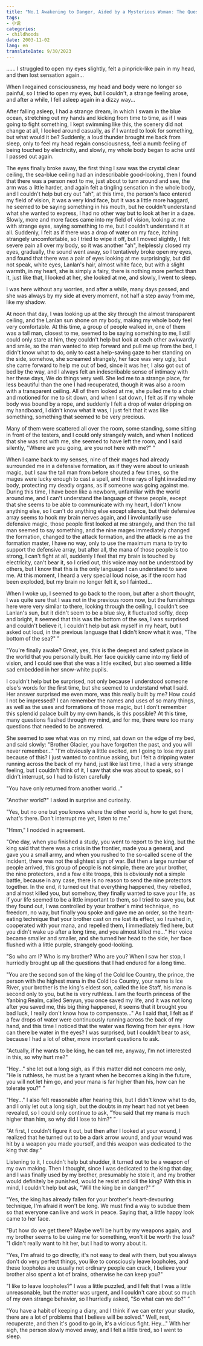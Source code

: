 ```yaml
---
title: "No.1 Awakening to Danger, Aided by a Mysterious Woman: The Quest for Lost Memories"
tags:
- 小说
categories:
- childhoods
date: 2003-11-02
lang: en
translateDate: 9/30/2023
---
```


...... I struggled to open my eyes slightly, felt a pinprick-like pain in my head, and then lost sensation again...

When I regained consciousness, my head and body were no longer so painful, so I tried to open my eyes, but I couldn't, a strange feeling arose, and after a while, I fell asleep again in a dizzy way...

After falling asleep, I had a strange dream, in which I swam in the blue ocean, stretching out my hands and kicking from time to time, as if I was going to fight something, I kept swimming like this, the scenery did not change at all, I looked around casually, as if I wanted to look for something, but what would it be? Suddenly, a loud thunder brought me back from sleep, only to feel my head regain consciousness, feel a numb feeling of being touched by electricity, and slowly, my whole body began to ache until I passed out again.

The eyes finally broke away, the first thing I saw was the crystal clear ceiling, the sea-blue ceiling had an indescribable good-looking, then I found that there was a person next to me, just about to turn around and see, the arm was a little harder, and again felt a tingling sensation in the whole body, and I couldn't help but cry out "ah", at this time, the person's face entered my field of vision, it was a very kind face, but it was a little more haggard, he seemed to be saying something in his mouth, but he couldn't understand what she wanted to express, I had no other way but to look at her in a daze. Slowly, more and more faces came into my field of vision, looking at me with strange eyes, saying something to me, but I couldn't understand it at all. Suddenly, I felt as if there was a drop of water on my face, itching strangely uncomfortable, so I tried to wipe it off, but I moved slightly, I felt severe pain all over my body, so it was another "ah", helplessly closed my eyes, gradually, the sound went away, so I tentatively broke open my eyes, and found that there was a pair of eyes looking at me surprisingly, but did not speak, white eyes, Lanlan's hair, almost white face, but with a slight warmth, in my heart, she is simply a fairy, there is nothing more perfect than it, just like that, I looked at her, she looked at me, and slowly, I went to sleep.

I was here without any worries, and after a while, many days passed, and she was always by my side at every moment, not half a step away from me, like my shadow.

At noon that day, I was looking up at the sky through the almost transparent ceiling, and the Lanlan sun shone on my body, making my whole body feel very comfortable. At this time, a group of people walked in, one of them was a tall man, closest to me, seemed to be saying something to me, I still could only stare at him, they couldn't help but look at each other awkwardly and smile, so the man wanted to step forward and pull me up from the bed, I didn't know what to do, only to cast a help-saving gaze to her standing on the side, somehow, she screamed strangely, her face was very ugly, but she came forward to help me out of bed, since it was her, I also got out of bed by the way, and I always felt an indescribable sense of intimacy with her these days, We do things very well. She led me to a strange place, far less beautiful than the one I had recuperated, though it was also a room with a transparent ceiling. All of them looked at me, she pulled me to a chair and motioned for me to sit down, and when I sat down, I felt as if my whole body was bound by a rope, and suddenly I felt a drop of water dripping on my handboard, I didn't know what it was, I just felt that it was like something, something that seemed to be very precious.

Many of them were scattered all over the room, some standing, some sitting in front of the testers, and I could only strangely watch, and when I noticed that she was not with me, she seemed to have left the room, and I said silently, "Where are you going, are you not here with me?" ”

When I came back to my senses, nine of their mages had already surrounded me in a defensive formation, as if they were about to unleash magic, but I saw the tall man from before shouted a few times, so the mages were lucky enough to cast a spell, and three rays of light invaded my body, protecting my deadly organs, as if someone was going against me. During this time, I have been like a newborn, unfamiliar with the world around me, and I can't understand the language of these people, except that she seems to be able to communicate with my heart, I don't know anything else, so I can't do anything else except silence, but their defensive array seems to hook my brain nerves again, and I involuntarily use defensive magic, those people first looked at me strangely, and then the tall man seemed to say something, and the nine mages immediately changed the formation, changed to the attack formation, and the attack is me as the formation master, I have no way, only to use the maximum mana to try to support the defensive array, but after all, the mana of those people is too strong, I can't fight at all, suddenly I feel that my brain is touched by electricity, can't bear it, so I cried out, this voice may not be understood by others, but I know that this is the only language I can understand to save me. At this moment, I heard a very special loud noise, as if the room had been exploded, but my brain no longer felt it, so I fainted...

When I woke up, I seemed to go back to the room, but after a short thought, I was quite sure that I was not in the previous room now, but the furnishings here were very similar to there, looking through the ceiling, I couldn't see Lanlan's sun, but it didn't seem to be a blue sky, it fluctuated softly, deep and bright, it seemed that this was the bottom of the sea, I was surprised and couldn't believe it, I couldn't help but ask myself in my heart, but I asked out loud, in the previous language that I didn't know what it was, "The bottom of the sea?" ”

"You're finally awake? Great, yes, this is the deepest and safest palace in the world that you personally built. Her face quickly came into my field of vision, and I could see that she was a little excited, but also seemed a little sad embedded in her snow-white pupils.

I couldn't help but be surprised, not only because I understood someone else's words for the first time, but she seemed to understand what I said. Her answer surprised me even more, was this really built by me? How could I not be impressed? I can remember the names and uses of so many things, as well as the uses and formations of those magic, but I don't remember this splendid palace built by my own hands, is this possible? At this time, many questions flashed through my mind, and for me, there were too many questions that needed to be answered.

She seemed to see what was on my mind, sat down on the edge of my bed, and said slowly: "Brother Glacier, you have forgotten the past, and you will never remember..." "I'm obviously a little excited, am I going to lose my past because of this? I just wanted to continue asking, but I felt a dripping water running across the back of my hand, just like last time, I had a very strange feeling, but I couldn't think of it, I saw that she was about to speak, so I didn't interrupt, so I had to listen carefully

"You have only returned from another world..."

"Another world?" I asked in surprise and curiosity.

"Yes, but no one but you knows where the other world is, how to get there, what's there. Don't interrupt me yet, listen to me."

"Hmm," I nodded in agreement.

"One day, when you finished a study, you went to report to the king, but the king said that there was a crisis in the frontier, made you a general, and gave you a small army, and when you rushed to the so-called scene of the incident, there was not the slightest sign of war. But then a large number of people arrived, this group of people is not simple, there are your brother, the nine protectors, and a few elite troops, this is obviously not a simple battle, because in any case, there is no reason to send the nine protectors together. In the end, it turned out that everything happened, they rebelled, and almost killed you, but somehow, they finally wanted to save your life, as if your life seemed to be a little important to them, so I tried to save you, but they found out, I was controlled by your brother's mind technique, no freedom, no way, but finally you spoke and gave me an order, so the heart-eating technique that your brother cast on me lost its effect, so I rushed in, cooperated with your mana, and repelled them, I immediately fled here, but you didn't wake up after a long time, and you almost killed me..." Her voice became smaller and smaller, and she turned her head to the side, her face flushed with a little purple, strangely good-looking.

"So who am I? Who is my brother? Who are you? When I saw her stop, I hurriedly brought up all the questions that I had endured for a long time.

"You are the second son of the king of the Cold Ice Country, the prince, the person with the highest mana in the Cold Ice Country, your name is Ice River, your brother is the king's eldest son, called the Ice Staff, his mana is second only to you, but he is very ruthless. I am the fourth princess of the Yanbing Realm, called Senyun, you once saved my life, and it was not long after you saved me, this big thing happened, it seems that it brought you bad luck, I really don't know how to compensate..." As I said that, I felt as if a few drops of water were continuously running across the back of my hand, and this time I noticed that the water was flowing from her eyes. How can there be water in the eyes? I was surprised, but I couldn't bear to ask, because I had a lot of other, more important questions to ask.

"Actually, if he wants to be king, he can tell me, anyway, I'm not interested in this, so why hurt me?"

"Hey..." she let out a long sigh, as if this matter did not concern me only, "He is ruthless, he must be a tyrant when he becomes a king in the future, you will not let him go, and your mana is far higher than his, how can he tolerate you?" ”

"Hey..." I also felt reasonable after hearing this, but I didn't know what to do, and I only let out a long sigh, but the doubts in my heart had not yet been revealed, so I could only continue to ask, "You said that my mana is much higher than him, so why did I lose to him?" ”

"At first, I couldn't figure it out, but then after I looked at your wound, I realized that he turned out to be a dark arrow wound, and your wound was hit by a weapon you made yourself, and this weapon was dedicated to the king that day."

Listening to it, I couldn't help but shudder, it turned out to be a weapon of my own making. Then I thought, since I was dedicated to the king that day, and I was finally used by my brother, presumably he stole it, and my brother would definitely be punished, would he resist and kill the king? With this in mind, I couldn't help but ask, "Will the king be in danger?" ”

"Yes, the king has already fallen for your brother's heart-devouring technique, I'm afraid it won't be long. We must find a way to subdue them so that everyone can live and work in peace. Saying that, a little happy look came to her face.

"But how do we get there? Maybe we'll be hurt by my weapons again, and my brother seems to be using me for something, won't it be worth the loss? "I didn't really want to hit her, but I had to worry about it.

"Yes, I'm afraid to go directly, it's not easy to deal with them, but you always don't do very perfect things, you like to consciously leave loopholes, and these loopholes are usually not ordinary people can crack, I believe your brother also spent a lot of brains, otherwise he can keep you?"

"I like to leave loopholes?" I was a little puzzled, and I felt that I was a little unreasonable, but the matter was urgent, and I couldn't care about so much of my own strange behavior, so I hurriedly asked, "So what can we do?" ”

"You have a habit of keeping a diary, and I think if we can enter your studio, there are a lot of problems that I believe will be solved." Well, rest, recuperate, and then it's good to go in, it's a vicious fight. Hey..." With her sigh, the person slowly moved away, and I felt a little tired, so I went to sleep.

